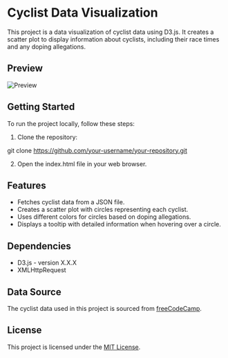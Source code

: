# Cyclist Data Visualization

This project is a data visualization of cyclist data using D3.js. It creates a scatter plot to display information about cyclists, including their race times and any doping allegations.
## Preview
![Preview](.png)
## Getting Started

To run the project locally, follow these steps:

1. Clone the repository:

git clone https://github.com/your-username/your-repository.git

2. Open the index.html file in your web browser.

## Features

- Fetches cyclist data from a JSON file.
- Creates a scatter plot with circles representing each cyclist.
- Uses different colors for circles based on doping allegations.
- Displays a tooltip with detailed information when hovering over a circle.

## Dependencies

- D3.js - version X.X.X
- XMLHttpRequest

## Data Source

The cyclist data used in this project is sourced from [freeCodeCamp](https://github.com/freeCodeCamp/ProjectReferenceData).

## License

This project is licensed under the [MIT License](LICENSE).

